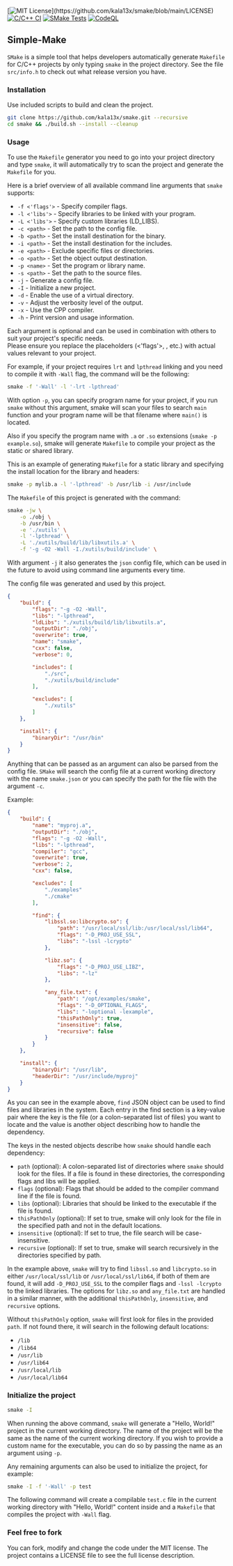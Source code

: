 [![MIT License](https://img.shields.io/badge/License-MIT-brightgreen.svg?)](https://github.com/kala13x/smake/blob/main/LICENSE)
[![C/C++ CI](https://github.com/kala13x/smake/actions/workflows/make.yml/badge.svg)](https://github.com/kala13x/smake/actions/workflows/make.yml)
[![SMake Tests](https://github.com/kala13x/smake/actions/workflows/tests.yml/badge.svg)](https://github.com/kala13x/smake/actions/workflows/tests.yml)
[![CodeQL](https://github.com/kala13x/smake/actions/workflows/codeql.yml/badge.svg)](https://github.com/kala13x/smake/actions/workflows/codeql.yml)

## Simple-Make
`SMake` is a simple tool that helps developers automatically generate `Makefile` for C/C++ projects by only typing `smake` in the project directory. See the file `src/info.h` to check out what release version you have.

### Installation
Use included scripts to build and clean the project.

```bash
git clone https://github.com/kala13x/smake.git --recursive
cd smake && ./build.sh --install --cleanup
```

### Usage
To use the `Makefile` generator you need to go into your project directory and type `smake`, it will automatically try to scan the project and generate the `Makefile` for you.

Here is a brief overview of all available command line arguments that `smake` supports:

* `-f <'flags'>` - Specify compiler flags.
* `-l <'libs'>` - Specify libraries to be linked with your program.
* `-L <'libs'>` - Specify custom libraries (LD_LIBS).
* `-c <path>` - Set the path to the config file.
* `-b <path>` - Set the install destination for the binary.
* `-i <path>` - Set the install destination for the includes.
* `-e <path>` - Exclude specific files or directories.
* `-o <path>` - Set the object output destination.
* `-p <name>` - Set the program or library name.
* `-s <path>` - Set the path to the source files.
* `-j` - Generate a config file.
* `-I` - Initialize a new project.
* `-d` - Enable the use of a virtual directory.
* `-v` - Adjust the verbosity level of the output.
* `-x` - Use the CPP compiler.
* `-h` - Print version and usage information.

Each argument is optional and can be used in combination with others to suit your project's specific needs.\
Please ensure you replace the placeholders (<'flags'>, <path>, etc.) with actual values relevant to your project.

For example, if your project requires `lrt` and `lpthread` linking and you need to compile it with `-Wall` flag, the command will be the following:
```bash
smake -f '-Wall' -l '-lrt -lpthread'
```

With option `-p`, you can specify program name for your project, if you run `smake` without this argument, smake will scan your files to search `main` function and your program name will be that filename where `main()` is located.

Also if you specify the program name with `.a` or `.so` extensions (`smake -p example.so`), smake will generate `Makefile` to compile your project as the static or shared library.

This is an example of generating `Makefile` for a static library and specifying the install location for the library and headers:
```bash
smake -p mylib.a -l '-lpthread' -b /usr/lib -i /usr/include
```

The `Makefile` of this project is generated with the command:
```bash
smake -jw \
    -o ./obj \
    -b /usr/bin \
    -e './xutils' \
    -l '-lpthread' \
    -L './xutils/build/lib/libxutils.a' \
    -f '-g -O2 -Wall -I./xutils/build/include' \
```

With argument `-j` it also generates the `json` config file, which can be used in the future to avoid using command line arguments every time.

The config file was generated and used by this project.
```json
{
    "build": {
        "flags": "-g -O2 -Wall",
        "libs": "-lpthread",
        "ldLibs": "./xutils/build/lib/libxutils.a",
        "outputDir": "./obj",
        "overwrite": true,
        "name": "smake",
        "cxx": false,
        "verbose": 0,

        "includes": [
            "./src",
            "./xutils/build/include"
        ],

        "excludes": [
            "./xutils"
        ]
    },

    "install": {
        "binaryDir": "/usr/bin"
    }
}
```

Anything that can be passed as an argument can also be parsed from the config file. `SMake` will search the config file at a current working directory with the name `smake.json` or you can specify the path for the file with the argument `-c`.

Example:
```json
{
    "build": {
        "name": "myproj.a",
        "outputDir": "./obj",
        "flags": "-g -O2 -Wall",
        "libs": "-lpthread",
        "compiler": "gcc",
        "overwrite": true,
        "verbose": 2,
        "cxx": false,

        "excludes": [
            "./examples"
            "./cmake"
        ],

        "find": {
            "libssl.so:libcrypto.so": {
                "path": "/usr/local/ssl/lib:/usr/local/ssl/lib64",
                "flags": "-D_PROJ_USE_SSL",
                "libs": "-lssl -lcrypto"
            },

            "libz.so": {
                "flags": "-D_PROJ_USE_LIBZ",
                "libs": "-lz"
            },

            "any_file.txt": {
                "path": "/opt/examples/smake",
                "flags": "-D_OPTIONAL_FLAGS",
                "libs": "-loptional -lexample",
                "thisPathOnly": true,
                "insensitive": false,
                "recursive": false
            }
        }
    },

    "install": {
        "binaryDir": "/usr/lib",
        "headerDir": "/usr/include/myproj"
    }
}
```

As you can see in the example above, `find` JSON object can be used to find files and libraries in the system. Each entry in the find section is a key-value pair where the key is the file (or a colon-separated list of files) you want to locate and the value is another object describing how to handle the dependency.

The keys in the nested objects describe how `smake` should handle each dependency:

- `path` (optional): A colon-separated list of directories where `smake` should look for the files. If a file is found in these directories, the corresponding flags and libs will be applied.
- `flags` (optional): Flags that should be added to the compiler command line if the file is found.
- `libs` (optional): Libraries that should be linked to the executable if the file is found.
- `thisPathOnly` (optional): If set to true, smake will only look for the file in the specified path and not in the default locations.
- `insensitive` (optional): If set to true, the file search will be case-insensitive.
- `recursive` (optional): If set to true, smake will search recursively in the directories specified by path.

In the example above, `smake` will try to find `libssl.so` and `libcrypto.so` in either `/usr/local/ssl/lib` or `/usr/local/ssl/lib64`, if both of them are found, it will add `-D_PROJ_USE_SSL` to the compiler flags and `-lssl -lcrypto` to the linked libraries. The options for `libz.so` and `any_file.txt` are handled in a similar manner, with the additional `thisPathOnly`, `insensitive`, and `recursive` options.

Without `thisPathOnly` option, `smake` will first look for files in the provided `path`. If not found there, it will search in the following default locations:

- `/lib`
- `/lib64`
- `/usr/lib`
- `/usr/lib64`
- `/usr/local/lib`
- `/usr/local/lib64`

### Initialize the project
```bash
smake -I
```
When running the above command, `smake` will generate a "Hello, World!" project in the current working directory. The name of the project will be the same as the name of the current working directory. If you wish to provide a custom name for the executable, you can do so by passing the name as an argument using `-p`.

Any remaining arguments can also be used to initialize the project, for example:
```bash
smake -I -f '-Wall' -p test
```
The following command will create a compilable `test.c` file in the current working directory with "Hello, World!" content inside and a `Makefile` that compiles the project with `-Wall` flag.

### Feel free to fork
You can fork, modify and change the code under the MIT license. The project contains a LICENSE file to see the full license description.
